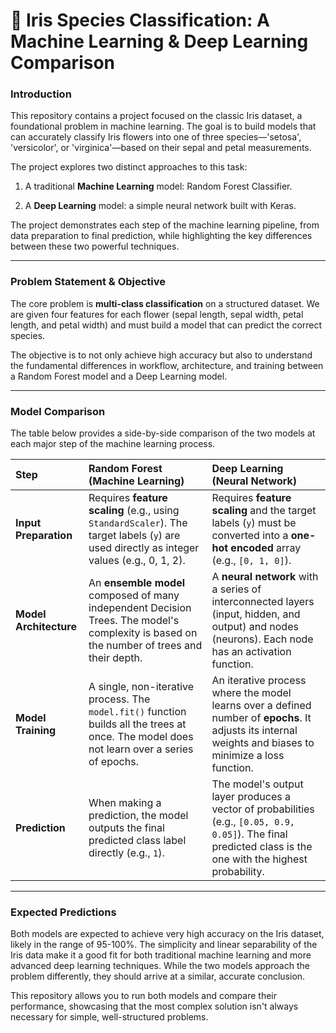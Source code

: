 # 🌸 Iris Species Classification: A Machine Learning & Deep Learning Comparison

### Introduction

This repository contains a project focused on the classic Iris dataset, a foundational problem in machine learning. The goal is to build models that can accurately classify Iris flowers into one of three species—'setosa', 'versicolor', or 'virginica'—based on their sepal and petal measurements.

The project explores two distinct approaches to this task:

1. A traditional **Machine Learning** model: Random Forest Classifier.

2. A **Deep Learning** model: a simple neural network built with Keras.

The project demonstrates each step of the machine learning pipeline, from data preparation to final prediction, while highlighting the key differences between these two powerful techniques.

---

### Problem Statement & Objective

The core problem is **multi-class classification** on a structured dataset. We are given four features for each flower (sepal length, sepal width, petal length, and petal width) and must build a model that can predict the correct species.

The objective is to not only achieve high accuracy but also to understand the fundamental differences in workflow, architecture, and training between a Random Forest model and a Deep Learning model.

---

### Model Comparison

The table below provides a side-by-side comparison of the two models at each major step of the machine learning process.

| Step | Random Forest (Machine Learning) | Deep Learning (Neural Network) |
| :--- | :--- | :--- |
| **Input Preparation** | Requires **feature scaling** (e.g., using `StandardScaler`). The target labels (`y`) are used directly as integer values (e.g., 0, 1, 2). | Requires **feature scaling** and the target labels (`y`) must be converted into a **one-hot encoded** array (e.g., `[0, 1, 0]`). |
| **Model Architecture** | An **ensemble model** composed of many independent Decision Trees. The model's complexity is based on the number of trees and their depth. | A **neural network** with a series of interconnected layers (input, hidden, and output) and nodes (neurons). Each node has an activation function. |
| **Model Training** | A single, non-iterative process. The `model.fit()` function builds all the trees at once. The model does not learn over a series of epochs. | An iterative process where the model learns over a defined number of **epochs**. It adjusts its internal weights and biases to minimize a loss function. |
| **Prediction** | When making a prediction, the model outputs the final predicted class label directly (e.g., `1`). | The model's output layer produces a vector of probabilities (e.g., `[0.05, 0.9, 0.05]`). The final predicted class is the one with the highest probability. |

---

### Expected Predictions

Both models are expected to achieve very high accuracy on the Iris dataset, likely in the range of 95-100%. The simplicity and linear separability of the Iris data make it a good fit for both traditional machine learning and more advanced deep learning techniques. While the two models approach the problem differently, they should arrive at a similar, accurate conclusion.

This repository allows you to run both models and compare their performance, showcasing that the most complex solution isn't always necessary for simple, well-structured problems.
